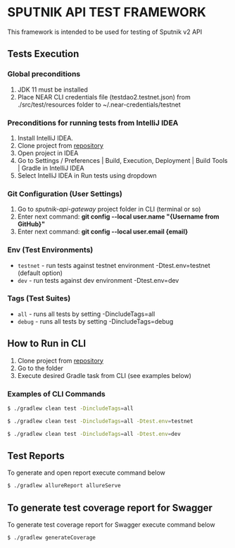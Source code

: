 # SPUTNIK API TEST FRAMEWORK
This framework is intended to be used for testing of Sputnik v2 API

## Tests Execution

### Global preconditions
1. JDK 11 must be installed 
2. Place NEAR CLI credentials file (testdao2.testnet.json) from ./src/test/resources folder to ~/.near-credentials/testnet

### Preconditions for running tests from IntelliJ IDEA
1. Install IntelliJ IDEA.
2. Clone project from [repository](https://github.com/near-daos/astro-api-gateway)    
3. Open project in IDEA    
4. Go to Settings / Preferences | Build, Execution, Deployment | Build Tools | Gradle in IntelliJ IDEA
5. Select IntelliJ IDEA in Run tests using dropdown

### Git Configuration (User Settings)
1. Go to *sputnik-api-gateway* project folder in CLI (terminal or so)
2. Enter next command: **git config --local user.name "{Username from GitHub}"**
3. Enter next command: **git config --local user.email {email}**

### Env (Test Environments)
- `testnet` - run tests against testnet environment -Dtest.env=testnet (default option)
- `dev` - run tests against dev environment -Dtest.env=dev

### Tags (Test Suites)
- `all` - runs all tests by setting -DincludeTags=all
- `debug` - runs all tests by setting -DincludeTags=debug

## How to Run in CLI
1. Clone project from [repository](https://github.com/near-daos/astro-api-gateway)
2. Go to the folder
3. Execute desired Gradle task from CLI (see examples below)

### Examples of CLI Commands
 ```bash
 $ ./gradlew clean test -DincludeTags=all
 ```
 ```bash
 $ ./gradlew clean test -DincludeTags=all -Dtest.env=testnet
 ```
 ```bash
 $ ./gradlew clean test -DincludeTags=all -Dtest.env=dev
 ```

## Test Reports
To generate and open report execute command below
 ```bash
 $ ./gradlew allureReport allureServe
 ```

## To generate test coverage report for Swagger
To generate test coverage report for Swagger execute command below
 ```bash
 $ ./gradlew generateCoverage
 ```

